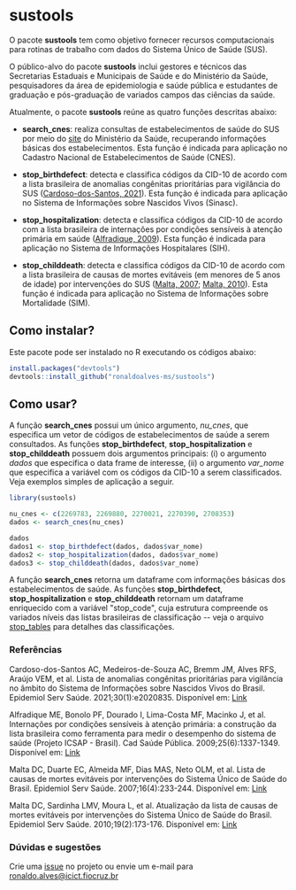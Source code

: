 
# sustools

<!-- badges: start -->
<!-- badges: end -->

O pacote **sustools** tem como objetivo fornecer recursos computacionais para rotinas de trabalho com dados do Sistema Único de Saúde (SUS).

O público-alvo do pacote **sustools** inclui gestores e técnicos das Secretarias Estaduais e Municipais de Saúde e do Ministério da Saúde, pesquisadores da área de epidemiologia e saúde pública e estudantes de graduação e pós-graduação de variados campos das ciências da saúde.

Atualmente, o pacote **sustools** reúne as quatro funções descritas abaixo:

- **search_cnes**: realiza consultas de estabelecimentos de saúde do SUS por meio do [site](http://cnes.datasus.gov.br/pages/estabelecimentos/consulta.jsp) do Ministério da Saúde, recuperando informações básicas dos estabelecimentos. Esta função é indicada para aplicação no Cadastro Nacional de Estabelecimentos de Saúde (CNES).

- **stop_birthdefect**: detecta e classifica códigos da CID-10 de acordo com a lista brasileira de anomalias congênitas prioritárias para vigilância do SUS ([Cardoso-dos-Santos, 2021](https://doi.org/10.1590/S1679-49742021000100030)). Esta função é indicada para aplicação no Sistema de Informações sobre Nascidos Vivos (Sinasc).

- **stop_hospitalization**: detecta e classifica códigos da CID-10 de acordo com a lista brasileira de internações por condições sensíveis à atenção primária em saúde ([Alfradique, 2009](https://doi.org/10.1590/S0102-311X2009000600016)). Esta função é indicada para aplicação no Sistema de Informações Hospitalares (SIH). 

- **stop_childdeath**: detecta e classifica códigos da CID-10 de acordo com a lista brasileira de causas de mortes evitáveis (em menores de 5 anos de idade) por intervenções do SUS ([Malta, 2007](http://dx.doi.org/10.5123/S1679-49742007000400002); [Malta, 2010](http://dx.doi.org/10.5123/S1679-49742010000200010)). Esta função é indicada para aplicação no Sistema de Informações sobre Mortalidade (SIM).

## Como instalar?

Este pacote pode ser instalado no R executando os códigos abaixo:

```r
install.packages("devtools")
devtools::install_github("ronaldoalves-ms/sustools")
```

## Como usar?

A função **search_cnes** possui um único argumento, *nu_cnes*, que especifica um vetor de códigos de estabelecimentos de saúde a serem consultados. As funções **stop_birthdefect**, **stop_hospitalization** e **stop_childdeath** possuem dois argumentos principais: (i) o argumento *dados* que especifica o data frame de interesse, (ii) o argumento *var_nome* que especifica a variável com os códigos da CID-10 a serem classificados. Veja exemplos simples de aplicação a seguir. 
``` r
library(sustools)

nu_cnes <- c(2269783, 2269880, 2270021, 2270390, 2708353)
dados <- search_cnes(nu_cnes)

dados
dados1 <- stop_birthdefect(dados, dados$var_nome)
dados2 <- stop_hospitalization(dados, dados$var_nome)
dados3 <- stop_childdeath(dados, dados$var_nome)
```

A função **search_cnes** retorna um dataframe com informações básicas dos estabelecimentos de saúde. As funções **stop_birthdefect**, **stop_hospitalization** e **stop_childdeath** retornam um dataframe enriquecido com a variável "stop_code", cuja estrutura compreende os variados níveis das listas brasileiras de classificação -- veja o arquivo [stop_tables](https://github.com/ronaldoalves-ms/sustools/blob/master/data/stop_tables.xlsx)
para detalhes das classificações.

### Referências

Cardoso-dos-Santos AC, Medeiros-de-Souza AC, Bremm JM, Alves RFS, Araújo VEM, et al. Lista de anomalias congênitas prioritárias para vigilância no âmbito do Sistema de Informações sobre Nascidos Vivos do Brasil. Epidemiol Serv Saúde. 2021;30(1):e2020835. Disponível em: [Link](https://doi.org/10.1590/S1679-49742021000100030)

Alfradique ME, Bonolo PF, Dourado I, Lima-Costa MF, Macinko J, et al. Internações por condições sensíveis à atenção primária: a construção da lista brasileira como ferramenta para medir o desempenho do sistema de saúde (Projeto ICSAP - Brasil). Cad Saúde Pública. 2009;25(6):1337-1349. Disponível em: [Link](https://doi.org/10.1590/S0102-311X2009000600016)

Malta DC, Duarte EC, Almeida MF, Dias MAS, Neto OLM, et al. Lista de causas de mortes evitáveis por intervenções do Sistema Único de Saúde do Brasil. Epidemiol Serv Saúde. 2007;16(4):233-244. Disponível em: [Link](http://dx.doi.org/10.5123/S1679-49742007000400002)

Malta DC, Sardinha LMV, Moura L, et al. Atualização da lista de causas de mortes evitáveis por intervenções do Sistema Único de Saúde do Brasil. Epidemiol Serv Saúde. 2010;19(2):173-176. Disponível em: [Link](http://dx.doi.org/10.5123/S1679-49742010000200010)

### Dúvidas e sugestões

Crie uma [issue](https://github.com/ronaldoalves-ms/sustools/issues) no
projeto ou envie um e-mail para <ronaldo.alves@icict.fiocruz.br>
